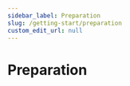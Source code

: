 ```yaml
---
sidebar_label: Preparation
slug: /getting-start/preparation
custom_edit_url: null
---
```


# Preparation